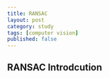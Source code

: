 ```yaml
---
title: RANSAC
layout: post
category: study
tags: [computer vision]
published: false
---
```





## RANSAC Introdcution



